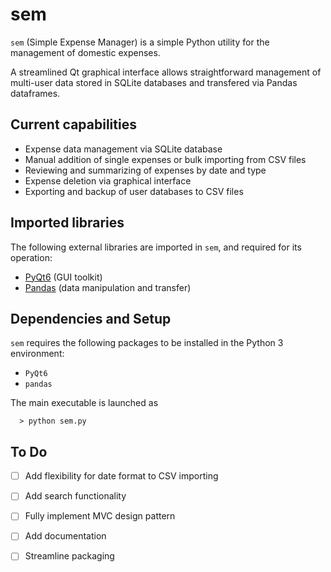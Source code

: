 # sem
`sem` (Simple Expense Manager) is a simple Python utility for
the management of domestic expenses.

A streamlined Qt graphical interface allows straightforward
management of multi-user data stored in SQLite databases and
transfered via Pandas dataframes.



## Current capabilities

- Expense data management via SQLite database
- Manual addition of single expenses or bulk importing from CSV
  files
- Reviewing and summarizing of expenses by date and type
- Expense deletion via graphical interface
- Exporting and backup of user databases to CSV files



## Imported libraries

The following external libraries are imported in `sem`, and
required for its operation:

- [PyQt6](https://www.riverbankcomputing.com/software/pyqt/)
  (GUI toolkit)
- [Pandas](https://pandas.pydata.org/) (data manipulation and
  transfer)



## Dependencies and Setup

`sem` requires the following packages to be installed in the
Python 3 environment:

- `PyQt6`
- `pandas`

The main executable is launched as

```
  > python sem.py
```



## To Do

- [ ] Add flexibility for date format to CSV importing
- [ ] Add search functionality
- [ ] Fully implement MVC design pattern

- [ ] Add documentation
- [ ] Streamline packaging
